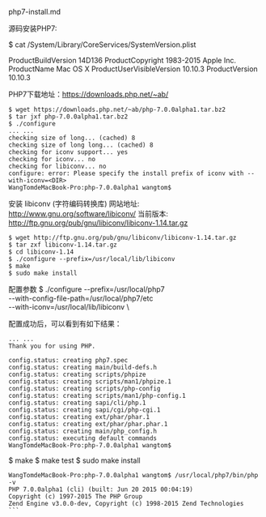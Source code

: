 php7-install.md

源码安装PHP7:

$ cat /System/Library/CoreServices/SystemVersion.plist
<?xml version="1.0" encoding="UTF-8"?>
<!DOCTYPE plist PUBLIC "-//Apple//DTD PLIST 1.0//EN" "http://www.apple.com/DTDs/PropertyList-1.0.dtd">
<plist version="1.0">
<dict>
	<key>ProductBuildVersion</key>
	<string>14D136</string>
	<key>ProductCopyright</key>
	<string>1983-2015 Apple Inc.</string>
	<key>ProductName</key>
	<string>Mac OS X</string>
	<key>ProductUserVisibleVersion</key>
	<string>10.10.3</string>
	<key>ProductVersion</key>
	<string>10.10.3</string>
</dict>
</plist>

PHP7下载地址：https://downloads.php.net/~ab/

```
$ wget https://downloads.php.net/~ab/php-7.0.0alpha1.tar.bz2
$ tar jxf php-7.0.0alpha1.tar.bz2
$ ./configure
... ...
checking size of long... (cached) 8
checking size of long long... (cached) 8
checking for iconv support... yes
checking for iconv... no
checking for libiconv... no
configure: error: Please specify the install prefix of iconv with --with-iconv=<DIR>
WangTomdeMacBook-Pro:php-7.0.0alpha1 wangtom$ 
```

安装 libiconv (字符编码转换库)
网站地址: http://www.gnu.org/software/libiconv/
当前版本: http://ftp.gnu.org/pub/gnu/libiconv/libiconv-1.14.tar.gz
```
$ wget http://ftp.gnu.org/pub/gnu/libiconv/libiconv-1.14.tar.gz
$ tar zxf libiconv-1.14.tar.gz
$ cd libiconv-1.14
$ ./configure --prefix=/usr/local/lib/libiconv
$ make
$ sudo make install
```


配置参数
$ ./configure --prefix=/usr/local/php7 \
--with-config-file-path=/usr/local/php7/etc \
--with-iconv=/usr/local/lib/libiconv \

配置成功后，可以看到有如下结果：
```
... ...
Thank you for using PHP.

config.status: creating php7.spec
config.status: creating main/build-defs.h
config.status: creating scripts/phpize
config.status: creating scripts/man1/phpize.1
config.status: creating scripts/php-config
config.status: creating scripts/man1/php-config.1
config.status: creating sapi/cli/php.1
config.status: creating sapi/cgi/php-cgi.1
config.status: creating ext/phar/phar.1
config.status: creating ext/phar/phar.phar.1
config.status: creating main/php_config.h
config.status: executing default commands  
WangTomdeMacBook-Pro:php-7.0.0alpha1 wangtom$ 
```
$ make
$ make test
$ sudo make install

````
WangTomdeMacBook-Pro:php-7.0.0alpha1 wangtom$ /usr/local/php7/bin/php -v
PHP 7.0.0alpha1 (cli) (built: Jun 20 2015 00:04:19) 
Copyright (c) 1997-2015 The PHP Group
Zend Engine v3.0.0-dev, Copyright (c) 1998-2015 Zend Technologies
```


